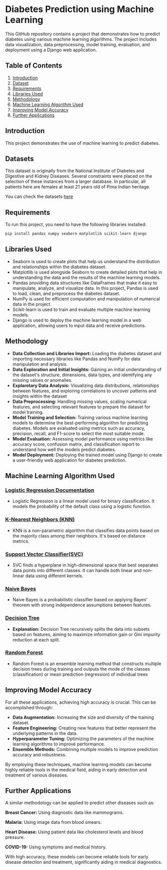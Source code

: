 # Diabetes Prediction using Machine Learning

This GitHub repository contains a project that demonstrates how to predict diabetes using various machine learning algorithms. The project includes data visualization, data preprocessing, model training, evaluation, and deployment using a Django web application.

## Table of Contents
1. [Introduction](#introduction)
2. [Dataset](#Dataset)
3. [Requirements](#requirements)
4. [Libraries Used](#libraries-used)
5. [Methodology](#methodology)
6. [Machine Learning Algorithm Used](#Machine-Learning-Algorithm-Used)
7. [Improving Model Accuracy](#improving-model-accuracy)
8. [Further Applications](#further-applications)


## Introduction
This project demonstrates the use of machine learning to predict diabetes.

## Datasets
This dataset is originally from the National Institute of Diabetes and Digestive and Kidney Diseases. Several constraints were placed on the selection of these instances from a larger database. In particular, all patients here are females at least 21 years old of Pima Indian heritage.

You can check the datasets [here](assets/diabetes.csv)

## Requirements
To run this project, you need to have the following libraries installed:

```sh
pip install pandas numpy seaborn matplotlib scikit-learn django
```

## Libraries Used

 - Seaborn is used to create plots that help us understand the distribution and relationships within the diabetes dataset.
 - Matplotlib is used alongside Seaborn to create detailed plots that help in understanding the data and the results of the machine learning models.
 - Pandas providing data structures like DataFrames that make it easy to manipulate, analyze, and visualize data. In this project, Pandas is used to load, clean, and preprocess the diabetes dataset.
 - NumPy is used for efficient computation and manipulation of numerical data in the project.
 - Scikit-learn is used to train and evaluate multiple machine learning models.
 - Django is used to deploy the machine learning model in a web application, allowing users to input data and receive predictions.

## Methodology

- **Data Collection and Libraries Import:**  Loading the diabetes dataset and importing necessary libraries like Pandas and NumPy for data manipulation and analysis.
- **Data Exploration and Initial Insights:** Gaining an initial understanding of the dataset's structure, dimensions, data types, and identifying any missing values or anomalies.
- **Explarotary Data Analysis:** Visualizing data distributions, relationships between features, and exploring correlations to uncover patterns and insights within the dataset
- **Data Preprocessing:**  Handling missing values, scaling numerical features, and selecting relevant features to prepare the dataset for model training.
- **Model Training and Selection:**  Training various machine learning models to determine the best-performing algorithm for predicting diabetes. Models are evaluated using metrics such as accuracy, precision, recall, and F1-score to select the most suitable mode.
- **Model Evaluation:** Assessing model performance using metrics like accuracy score, confusion matrix, and classification report to understand how well the models predict diabetes.
- **Model Deployment:** Deploying the trained model using Django to create a user-friendly web application for diabetes prediction.

## Machine Learning Algorithm Used

  ### [Logistic Regression Documentation](https://scikit-learn.org/stable/modules/generated/sklearn.linear_model.LogisticRegression.html)
  - Logistic Regression is a linear model used for binary classification. It models the probability of the default class using a logistic function.

  ### [ K-Nearest Neighbors (KNN)](https://scikit-learn.org/stable/modules/generated/sklearn.neighbors.KNeighborsClassifier.html)
  - KNN is a non-parametric algorithm that classifies data points based on the majority class among their neighbors. It's based on distance metrics.

  ### [Support Vector Classifier(SVC)](https://scikit-learn.org/stable/modules/generated/sklearn.svm.SVC.html)
  - SVC finds a hyperplane in high-dimensional space that best separates data points into different classes. It can handle both linear and non-linear data using different kernels.

  ### [Naive Bayes](https://scikit-learn.org/stable/modules/naive_bayes.html)
  - Naive Bayes is a probabilistic classifier based on applying Bayes' theorem with strong independence assumptions between features.
  
  ### [Decision Tree](https://scikit-learn.org/stable/modules/generated/sklearn.tree.DecisionTreeClassifier.html)
  - **Explanation:** Decision Tree recursively splits the data into subsets based on features, aiming to maximize information gain or Gini impurity reduction at each split.

  ### [Random Forest](https://scikit-learn.org/stable/modules/generated/sklearn.ensemble.RandomForestClassifier.html)
  - Random Forest is an ensemble learning method that constructs multiple decision trees during training and outputs the mode of the classes (classification) or mean prediction (regression) of individual trees

## Improving Model Accuracy
For all these applications, achieving high accuracy is crucial. This can be accomplished through:
- **Data Augmentation:** Increasing the size and diversity of the training dataset.
- **Feature Engineering:** Creating new features that better represent the underlying patterns in the data.
- **Hyperparameter Tuning:** Optimizing the parameters of the machine learning algorithms to improve performance.
- **Ensemble Methods:** Combining multiple models to improve prediction accuracy and robustness.

By employing these techniques, machine learning models can become highly reliable tools in the medical field, aiding in early detection and treatment of various diseases.

## Further Applications
A similar methodology can be applied to predict other diseases such as:

**Breast Cancer:** Using diagnostic data like mammograms.

**Malaria:** Using image data from blood smears.

**Heart Disease:** Using patient data like cholesterol levels and blood pressure.

**COVID-19:** Using symptoms and medical history.

With high accuracy, these models can become reliable tools for early disease detection and treatment, significantly aiding in medical diagnostics.
